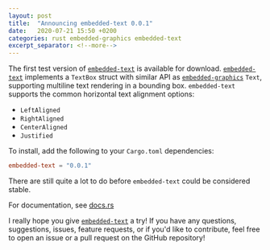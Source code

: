 ```yaml
---
layout: post
title:  "Announcing embedded-text 0.0.1"
date:   2020-07-21 15:50 +0200
categories: rust embedded-graphics embedded-text
excerpt_separator: <!--more-->
---
```


The first test version of [`embedded-text`] is available for download. [`embedded-text`]
implements a `TextBox` struct with similar API as [`embedded-graphics`] `Text`, supporting multiline
text rendering in a bounding box. `embedded-text` supports the common horizontal text alignment
options:

 * `LeftAligned`
 * `RightAligned`
 * `CenterAligned`
 * `Justified`

To install, add the following to your `Cargo.toml` dependencies:
```toml
embedded-text = "0.0.1"
```

<!--more-->

There are still quite a lot to do before `embedded-text` could be considered stable.

For documentation, see [docs.rs]

I really hope you give [`embedded-text`] a try! If you have any questions, suggestions, issues,
feature requests, or if you'd like to contribute, feel free to open an issue or a pull request on
the GitHub repository!

[`embedded-graphics`]: https://github.com/jamwaffles/embedded-graphics
[`embedded-text`]: https://github.com/bugadani/embedded-text
[docs.rs]: https://docs.rs/embedded-text/
